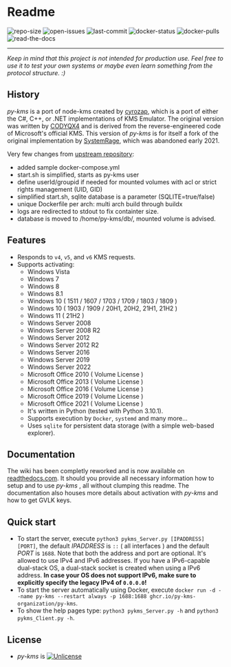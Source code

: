 # Readme
![repo-size](https://img.shields.io/github/repo-size/edgd1er/py-kms)
![open-issues](https://img.shields.io/github/issues/edgd1er/py-kms)
![last-commit](https://img.shields.io/github/last-commit/edgd1er/py-kms/main)
![docker-status](https://img.shields.io/docker/cloud/build/pykmsorg/py-kms)
![docker-pulls](https://img.shields.io/docker/pulls/pykmsorg/py-kms)
![read-the-docs](https://img.shields.io/readthedocs/py-kms)
***

_Keep in mind that this project is not intended for production use. Feel free to use it to test your own systems or maybe even learn something from the protocol structure. :)_

## History
_py-kms_ is a port of node-kms created by [cyrozap](http://forums.mydigitallife.info/members/183074-markedsword), which is a port of either the C#, C++, or .NET implementations of KMS Emulator. The original version was written by [CODYQX4](http://forums.mydigitallife.info/members/89933-CODYQX4) and is derived from the reverse-engineered code of Microsoft's official KMS.
This version of _py-kms_ is for itself a fork of the original implementation by [SystemRage](https://github.com/SystemRage/py-kms), which was abandoned early 2021.


Very few changes from [upstream repository](https://github.com/SystemRage/py-kms):
- added sample docker-compose.yml
- start.sh is simplified, starts as py-kms user
- define userId/groupid if needed for mounted volumes with acl or strict rights management (UID, GID)
- simplified start.sh, sqlite database is a parameter (SQLITE=true/false) 
- unique Dockerfile per arch: multi arch build through buildx
- logs are redirected to stdout to fix containter size.
- database is moved to /home/py-kms/db/, mounted volume is advised.

## Features
- Responds to `v4`, `v5`, and `v6` KMS requests.
- Supports activating:
	- Windows Vista 
	- Windows 7 
	- Windows 8
	- Windows 8.1
	- Windows 10 ( 1511 / 1607 / 1703 / 1709 / 1803 / 1809 )
    - Windows 10 ( 1903 / 1909 / 20H1, 20H2, 21H1, 21H2 )
    - Windows 11 ( 21H2 )
	- Windows Server 2008
	- Windows Server 2008 R2
	- Windows Server 2012
	- Windows Server 2012 R2
	- Windows Server 2016
	- Windows Server 2019
	- Windows Server 2022
	- Microsoft Office 2010 ( Volume License )
	- Microsoft Office 2013 ( Volume License )
	- Microsoft Office 2016 ( Volume License )
	- Microsoft Office 2019 ( Volume License )
	- Microsoft Office 2021 ( Volume License )
  - It's written in Python (tested with Python 3.10.1).
  - Supports execution by `Docker`, `systemd` and many more...
  - Uses `sqlite` for persistent data storage (with a simple web-based explorer).

## Documentation
  The wiki has been completly reworked and is now available on [readthedocs.com](https://py-kms.readthedocs.io/en/latest/). It should you provide all necessary information how to setup and to use _py-kms_ , all without clumping this readme. The documentation also houses more details about activation with _py-kms_ and how to get GVLK keys.
       
## Quick start
- To start the server, execute `python3 pykms_Server.py [IPADDRESS] [PORT]`, the default _IPADDRESS_ is `::` ( all interfaces ) and the default _PORT_ is `1688`. Note that both the address and port are optional. It's allowed to use IPv4 and IPv6 addresses. If you have a IPv6-capable dual-stack OS, a dual-stack socket is created when using a IPv6 address. **In case your OS does not support IPv6, make sure to explicitly specify the legacy IPv4 of `0.0.0.0`!**
- To start the server automatically using Docker, execute `docker run -d --name py-kms --restart always -p 1688:1688 ghcr.io/py-kms-organization/py-kms`.
- To show the help pages type: `python3 pykms_Server.py -h` and `python3 pykms_Client.py -h`.


## License
   - _py-kms_ is [![Unlicense](https://img.shields.io/badge/license-unlicense-lightgray.svg)](https://github.com/SystemRage/py-kms/blob/master/LICENSE)